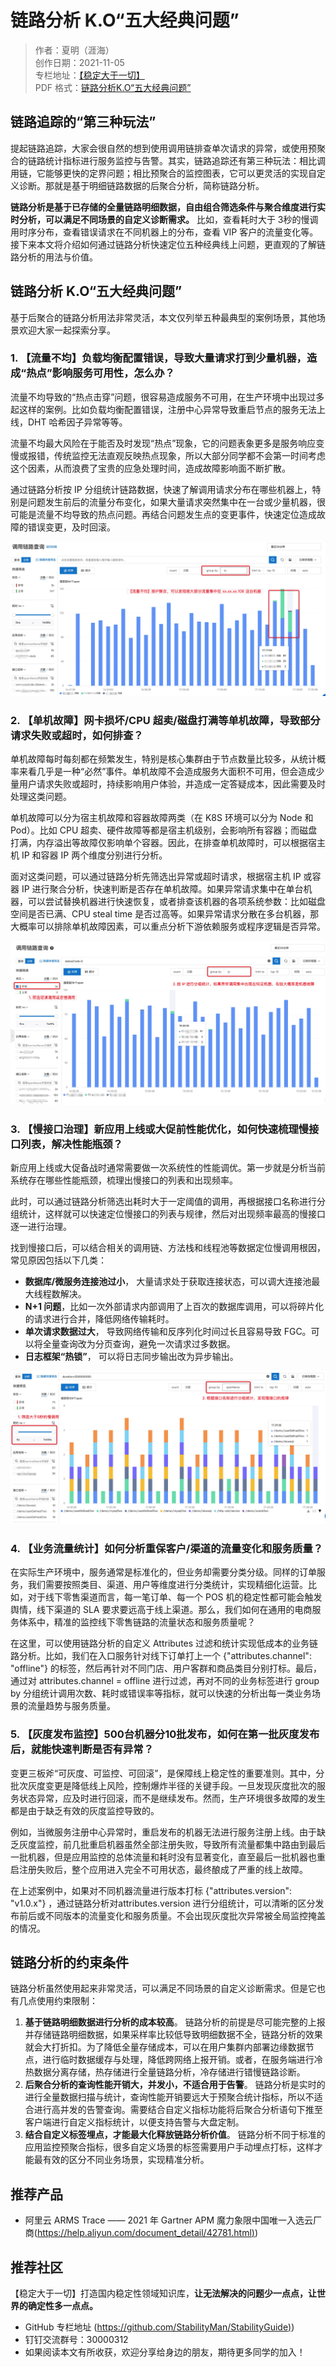 # 链路分析 K.O“五大经典问题”


> 作者：夏明（涯海）    
> 创作日期：2021-11-05  
> 专栏地址：[【稳定大于一切】](https://github.com/StabilityMan/StabilityGuide)  
> PDF 格式：[链路分析K.O“五大经典问题”](https://github.com/StabilityMan/StabilityGuide/blob/master/docs/diagnosis/tracing/pdf/链路分析K.O“五大经典问题”.pdf)  

## 链路追踪的“第三种玩法”

提起链路追踪，大家会很自然的想到使用调用链排查单次请求的异常，或使用预聚合的链路统计指标进行服务监控与告警。其实，链路追踪还有第三种玩法：相比调用链，它能够更快的定界问题；相比预聚合的监控图表，它可以更灵活的实现自定义诊断。那就是基于明细链路数据的后聚合分析，简称链路分析。
​

**链路分析是基于已存储的全量链路明细数据，自由组合筛选条件与聚合维度进行实时分析，可以满足不同场景的自定义诊断需求。** 比如，查看耗时大于 3秒的慢调用时序分布，查看错误请求在不同机器上的分布，查看 VIP 客户的流量变化等。接下来本文将介绍如何通过链路分析快速定位五种经典线上问题，更直观的了解链路分析的用法与价值。
​

## 链路分析 K.O“五大经典问题”
基于后聚合的链路分析用法非常灵活，本文仅列举五种最典型的案例场景，其他场景欢迎大家一起探索分享。
### 1. 【流量不均】负载均衡配置错误，导致大量请求打到少量机器，造成“热点”影响服务可用性，怎么办？
流量不均导致的“热点击穿”问题，很容易造成服务不可用，在生产环境中出现过多起这样的案例。比如负载均衡配置错误，注册中心异常导致重启节点的服务无法上线，DHT 哈希因子异常等等。
​

流量不均最大风险在于能否及时发现“热点”现象，它的问题表象更多是服务响应变慢或报错，传统监控无法直观反映热点现象，所以大部分同学都不会第一时间考虑这个因素，从而浪费了宝贵的应急处理时间，造成故障影响面不断扩散。
​

通过链路分析按 IP 分组统计链路数据，快速了解调用请求分布在哪些机器上，特别是问题发生前后的流量分布变化，如果大量请求突然集中在一台或少量机器，很可能是流量不均导致的热点问题。再结合问题发生点的变更事件，快速定位造成故障的错误变更，及时回滚。

![image.png](image/链路分析_1.png)

### 2. 【单机故障】网卡损坏/CPU 超卖/磁盘打满等单机故障，导致部分请求失败或超时，如何排查？
单机故障每时每刻都在频繁发生，特别是核心集群由于节点数量比较多，从统计概率来看几乎是一种“必然”事件。单机故障不会造成服务大面积不可用，但会造成少量用户请求失败或超时，持续影响用户体验，并造成一定答疑成本，因此需要及时处理这类问题。
​

单机故障可以分为宿主机故障和容器故障两类（在 K8S 环境可以分为 Node 和 Pod）。比如 CPU 超卖、硬件故障等都是宿主机级别，会影响所有容器；而磁盘打满，内存溢出等故障仅影响单个容器。因此，在排查单机故障时，可以根据宿主机 IP 和容器 IP 两个维度分别进行分析。
​

面对这类问题，可以通过链路分析先筛选出异常或超时请求，根据宿主机 IP 或容器 IP 进行聚合分析，快速判断是否存在单机故障。如果异常请求集中在单台机器，可以尝试替换机器进行快速恢复，或者排查该机器的各项系统参数：比如磁盘空间是否已满、CPU steal time 是否过高等。如果异常请求分散在多台机器，那大概率可以排除单机故障因素，可以重点分析下游依赖服务或程序逻辑是否异常。

![image.png](image/链路分析_2.png)

### 3. 【慢接口治理】新应用上线或大促前性能优化，如何快速梳理慢接口列表，解决性能瓶颈？
新应用上线或大促备战时通常需要做一次系统性的性能调优。第一步就是分析当前系统存在哪些性能瓶颈，梳理出慢接口的列表和出现频率。
​

此时，可以通过链路分析筛选出耗时大于一定阈值的调用，再根据接口名称进行分组统计，这样就可以快速定位慢接口的列表与规律，然后对出现频率最高的慢接口逐一进行治理。
​

找到慢接口后，可以结合相关的调用链、方法栈和线程池等数据定位慢调用根因，常见原因包括以下几类：

- **数据库/微服务连接池过小**， 大量请求处于获取连接状态，可以调大连接池最大线程数解决。
- **N+1 问题**，比如一次外部请求内部调用了上百次的数据库调用，可以将碎片化的请求进行合并，降低网络传输耗时。
- **单次请求数据过大**， 导致网络传输和反序列化时间过长且容易导致 FGC。可以将全量查询改为分页查询，避免一次请求过多数据。
- **日志框架“热锁”**， 可以将日志同步输出改为异步输出。

![image.png](image/链路分析_3.png)

### 4. 【业务流量统计】如何分析重保客户/渠道的流量变化和服务质量？
在实际生产环境中，服务通常是标准化的，但业务却需要分类分级。同样的订单服务，我们需要按照类目、渠道、用户等维度进行分类统计，实现精细化运营。比如，对于线下零售渠道而言，每一笔订单、每一个 POS 机的稳定性都可能会触发舆情，线下渠道的 SLA 要求要远高于线上渠道。那么，我们如何在通用的电商服务体系中，精准的监控线下零售链路的流量状态和服务质量呢？


在这里，可以使用链路分析的自定义 Attributes 过滤和统计实现低成本的业务链路分析。比如，我们在入口服务针对线下订单打上一个 {"attributes.channel": "offline"} 的标签，然后再针对不同门店、用户客群和商品类目分别打标。最后，通过对 attributes.channel = offline 进行过滤，再对不同的业务标签进行 group by 分组统计调用次数、耗时或错误率等指标，就可以快速的分析出每一类业务场景的流量趋势与服务质量。


### 5. 【灰度发布监控】500台机器分10批发布，如何在第一批灰度发布后，就能快速判断是否有异常？
变更三板斧“可灰度、可监控、可回滚”，是保障线上稳定性的重要准则。其中，分批次灰度变更是降低线上风险，控制爆炸半径的关键手段。一旦发现灰度批次的服务状态异常，应及时进行回滚，而不是继续发布。然而，生产环境很多故障的发生都是由于缺乏有效的灰度监控导致的。


例如，当微服务注册中心异常时，重启发布的机器无法进行服务注册上线。由于缺乏灰度监控，前几批重启机器虽然全部注册失败，导致所有流量都集中路由到最后一批机器，但是应用监控的总体流量和耗时没有显著变化，直至最后一批机器也重启注册失败后，整个应用进入完全不可用状态，最终酿成了严重的线上故障。
​

在上述案例中，如果对不同机器流量进行版本打标  {"attributes.version": "v1.0.x"} ，通过链路分析对attributes.version 进行分组统计，可以清晰的区分发布前后或不同版本的流量变化和服务质量。不会出现灰度批次异常被全局监控掩盖的情况。


## 链路分析的约束条件
链路分析虽然使用起来非常灵活，可以满足不同场景的自定义诊断需求。但是它也有几点使用约束限制：

1. **基于链路明细数据进行分析的成本较高**。 链路分析的前提是尽可能完整的上报并存储链路明细数据，如果采样率比较低导致明细数据不全，链路分析的效果就会大打折扣。为了降低全量存储成本，可以在用户集群内部署边缘数据节点，进行临时数据缓存与处理，降低跨网络上报开销。或者，在服务端进行冷热数据分离存储，热存储进行全量链路分析，冷存储进行错慢链路诊断。
1. **后聚合分析的查询性能开销大，并发小，不适合用于告警**。 链路分析是实时的进行全量数据扫描与统计，查询性能开销要远大于预聚合统计指标，所以不适合进行高并发的告警查询。需要结合自定义指标功能将后聚合分析语句下推至客户端进行自定义指标统计，以便支持告警与大盘定制。
1. **结合自定义标签埋点，才能最大化释放链路分析价值**。 链路分析不同于标准的应用监控预聚合指标，很多自定义场景的标签需要用户手动埋点打标，这样才能最有效的区分不同业务场景，实现精准分析。


## 推荐产品
- 阿里云 ARMS Trace —— 2021 年 Gartner APM 魔力象限中国唯一入选云厂商([https://help.aliyun.com/document_detail/42781.html)](https://help.aliyun.com/document_detail/42781.html))


## 推荐社区
【稳定大于一切】打造国内稳定性领域知识库，**让无法解决的问题少一点点，让世界的确定性多一点点。**

- GitHub 专栏地址 ([https://github.com/StabilityMan/StabilityGuide)](https://github.com/StabilityMan/StabilityGuide))
- 钉钉交流群号：30000312
- 如果阅读本文有所收获，欢迎分享给身边的朋友，期待更多同学的加入！




